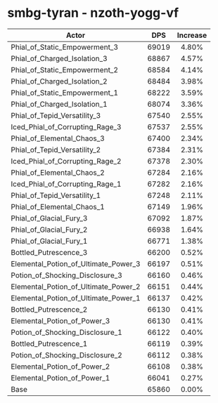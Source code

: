 # smbg-tyran - nzoth-yogg-vf
| Actor | DPS | Increase |
|---|:---:|:---:|
|Phial_of_Static_Empowerment_3|69019|4.80%|
|Phial_of_Charged_Isolation_3|68867|4.57%|
|Phial_of_Static_Empowerment_2|68584|4.14%|
|Phial_of_Charged_Isolation_2|68484|3.98%|
|Phial_of_Static_Empowerment_1|68222|3.59%|
|Phial_of_Charged_Isolation_1|68074|3.36%|
|Phial_of_Tepid_Versatility_3|67540|2.55%|
|Iced_Phial_of_Corrupting_Rage_3|67537|2.55%|
|Phial_of_Elemental_Chaos_3|67400|2.34%|
|Phial_of_Tepid_Versatility_2|67384|2.31%|
|Iced_Phial_of_Corrupting_Rage_2|67378|2.30%|
|Phial_of_Elemental_Chaos_2|67284|2.16%|
|Iced_Phial_of_Corrupting_Rage_1|67282|2.16%|
|Phial_of_Tepid_Versatility_1|67248|2.11%|
|Phial_of_Elemental_Chaos_1|67149|1.96%|
|Phial_of_Glacial_Fury_3|67092|1.87%|
|Phial_of_Glacial_Fury_2|66938|1.64%|
|Phial_of_Glacial_Fury_1|66771|1.38%|
|Bottled_Putrescence_3|66200|0.52%|
|Elemental_Potion_of_Ultimate_Power_3|66197|0.51%|
|Potion_of_Shocking_Disclosure_3|66160|0.46%|
|Elemental_Potion_of_Ultimate_Power_2|66151|0.44%|
|Elemental_Potion_of_Ultimate_Power_1|66137|0.42%|
|Bottled_Putrescence_2|66130|0.41%|
|Elemental_Potion_of_Power_3|66130|0.41%|
|Potion_of_Shocking_Disclosure_1|66122|0.40%|
|Bottled_Putrescence_1|66119|0.39%|
|Potion_of_Shocking_Disclosure_2|66112|0.38%|
|Elemental_Potion_of_Power_2|66108|0.38%|
|Elemental_Potion_of_Power_1|66041|0.27%|
|Base|65860|0.00%|
